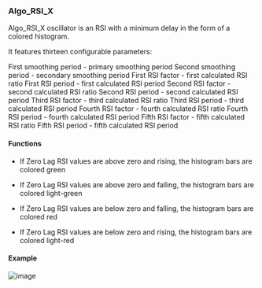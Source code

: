 ### Algo_RSI_X 

Algo_RSI_X oscillator is an RSI with a minimum delay in the form of a colored histogram.

It features thirteen configurable parameters:

First smoothing period - primary smoothing period
Second smoothing period - secondary smoothing period
First RSI factor - first calculated RSI ratio
First RSI period - first calculated RSI period
Second RSI factor - second calculated RSI ratio
Second RSI period - second calculated RSI period
Third RSI factor - third calculated RSI ratio
Third RSI period - third calculated RSI period
Fourth RSI factor - fourth calculated RSI ratio
Fourth RSI period - fourth calculated RSI period
Fifth RSI factor - fifth calculated RSI ratio
Fifth RSI period - fifth calculated RSI period

#### Functions

- If Zero Lag RSI values are above zero and rising, the histogram bars are colored green
- If Zero Lag RSI values are above zero and falling, the histogram bars are colored light-green

- If Zero Lag RSI values are below zero and falling, the histogram bars are colored red
- If Zero Lag RSI values are below zero and rising, the histogram bars are colored light-red

#### Example

![image](https://user-images.githubusercontent.com/118682909/220932342-9eb34fb0-955f-4c3f-b9f0-d85d4fa26981.png)



